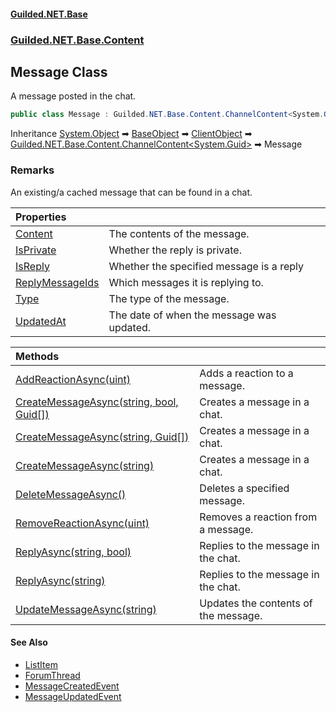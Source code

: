 
#### [Guilded.NET.Base](Guilded_NET_Base 'Guilded_NET_Base')
### [Guilded.NET.Base.Content](Guilded_NET_Base#Guilded_NET_Base_Content 'Guilded.NET.Base.Content')
## Message Class
A message posted in the chat.  
```csharp
public class Message : Guilded.NET.Base.Content.ChannelContent<System.Guid>
```

Inheritance [System.Object](https://docs.microsoft.com/en-us/dotnet/api/System.Object 'System.Object') &#x27A1; [BaseObject](BaseObject 'Guilded.NET.Base.BaseObject') &#x27A1; [ClientObject](ClientObject 'Guilded.NET.Base.ClientObject') &#x27A1; [Guilded.NET.Base.Content.ChannelContent&lt;](ChannelContent_T_ 'Guilded.NET.Base.Content.ChannelContent&lt;T&gt;')[System.Guid](https://docs.microsoft.com/en-us/dotnet/api/System.Guid 'System.Guid')[&gt;](ChannelContent_T_ 'Guilded.NET.Base.Content.ChannelContent&lt;T&gt;') &#x27A1; Message  
### Remarks
An existing/a cached message that can be found in a chat.

| Properties | |
| :--- | :--- |
| [Content](Message_Content 'Guilded.NET.Base.Content.Message.Content') | The contents of the message.<br/> |
| [IsPrivate](Message_IsPrivate 'Guilded.NET.Base.Content.Message.IsPrivate') | Whether the reply is private.<br/> |
| [IsReply](Message_IsReply 'Guilded.NET.Base.Content.Message.IsReply') | Whether the specified message is a reply<br/> |
| [ReplyMessageIds](Message_ReplyMessageIds 'Guilded.NET.Base.Content.Message.ReplyMessageIds') | Which messages it is replying to.<br/> |
| [Type](Message_Type 'Guilded.NET.Base.Content.Message.Type') | The type of the message.<br/> |
| [UpdatedAt](Message_UpdatedAt 'Guilded.NET.Base.Content.Message.UpdatedAt') | The date of when the message was updated.<br/> |

| Methods | |
| :--- | :--- |
| [AddReactionAsync(uint)](Message_AddReactionAsync(uint) 'Guilded.NET.Base.Content.Message.AddReactionAsync(uint)') | Adds a reaction to a message.<br/> |
| [CreateMessageAsync(string, bool, Guid[])](Message_CreateMessageAsync(string_bool_Guid__) 'Guilded.NET.Base.Content.Message.CreateMessageAsync(string, bool, System.Guid[])') | Creates a message in a chat.<br/> |
| [CreateMessageAsync(string, Guid[])](Message_CreateMessageAsync(string_Guid__) 'Guilded.NET.Base.Content.Message.CreateMessageAsync(string, System.Guid[])') | Creates a message in a chat.<br/> |
| [CreateMessageAsync(string)](Message_CreateMessageAsync(string) 'Guilded.NET.Base.Content.Message.CreateMessageAsync(string)') | Creates a message in a chat.<br/> |
| [DeleteMessageAsync()](Message_DeleteMessageAsync() 'Guilded.NET.Base.Content.Message.DeleteMessageAsync()') | Deletes a specified message.<br/> |
| [RemoveReactionAsync(uint)](Message_RemoveReactionAsync(uint) 'Guilded.NET.Base.Content.Message.RemoveReactionAsync(uint)') | Removes a reaction from a message.<br/> |
| [ReplyAsync(string, bool)](Message_ReplyAsync(string_bool) 'Guilded.NET.Base.Content.Message.ReplyAsync(string, bool)') | Replies to the message in the chat.<br/> |
| [ReplyAsync(string)](Message_ReplyAsync(string) 'Guilded.NET.Base.Content.Message.ReplyAsync(string)') | Replies to the message in the chat.<br/> |
| [UpdateMessageAsync(string)](Message_UpdateMessageAsync(string) 'Guilded.NET.Base.Content.Message.UpdateMessageAsync(string)') | Updates the contents of the message.<br/> |

#### See Also
- [ListItem](ListItem 'Guilded.NET.Base.Content.ListItem')
- [ForumThread](ForumThread 'Guilded.NET.Base.Content.ForumThread')
- [MessageCreatedEvent](MessageCreatedEvent 'Guilded.NET.Base.Events.MessageCreatedEvent')
- [MessageUpdatedEvent](MessageUpdatedEvent 'Guilded.NET.Base.Events.MessageUpdatedEvent')
